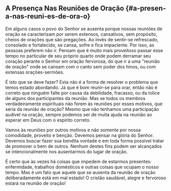 ## A Presença Nas Reuniões de Oração {#a-presen-a-nas-reuni-es-de-ora-o}

Em alguns casos o povo do Senhor se ausenta porque nossas reuniões de oração se caracterizam por serem extensos, cansativos, sem propósito, cheios de orações que são pregações. Ao invés de sentir-se refrescado, consolado e fortalecido, se cansa, sofre e fica impaciente. Por isso, as pessoas preferem não ir. Pensam que é muito mais proveitoso passar esse tempo no particular de seu próprio quarto onde podem derramar seu coração perante o Senhor em oração fervorosa, do que ir a uma &quot;reunião de oração&quot; onde se cansam com o canto sem poder dos hinos, ou com extensas orações-sermões.

É isto que se deve fazer? Esta não é a forma de resolver o problema que temos estado abordando. Já que é bom reunir-se para orar, então não é correto que ninguém falte por causa da debilidade, fracasso, ou da tolice de alguns dos participantes da reunião. Mas se todos os membros verdadeiramente espirituais não forem às reuniões por esses motivos, que seria da reunião de oração? Mesmo que não tenhamos uma participação audível na oração, sempre podemos ser de muita ajuda na reunião ao esperar em Deus com o espírito correto.

Vamos às reuniões por outros motivos e não somente por nossa comodidade, proveito e benção. Devemos pensar na glória do Senhor. Devemos buscar fazer sua bendita vontade e em toda forma possível tratar de promover o bem de outros. Nenhum destes fins podem ser alcançados se intencionalmente nos ausentarmos do lugar de oração.

É certo que às vezes há coisas que impedem de estarmos presentes: enfermidade, trabalhos domésticos e outras coisas que ocupam o nosso tempo. Mas é um fato que aquele que se ausenta da reunião de oração deliberadamente está em mal estado! O cristão saudável, alegre e fervoroso estará na reunião de oração!